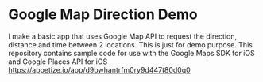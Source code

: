 # Google Map Direction Demo

I make a basic app that uses Google Map API to request the direction, distance and time between 2 locations. This is just for demo purpose. This repository contains sample code for use with the Google Maps SDK for iOS and Google Places API for iOS
https://appetize.io/app/d9bwhantrfm0ry9d447t80d0q0
